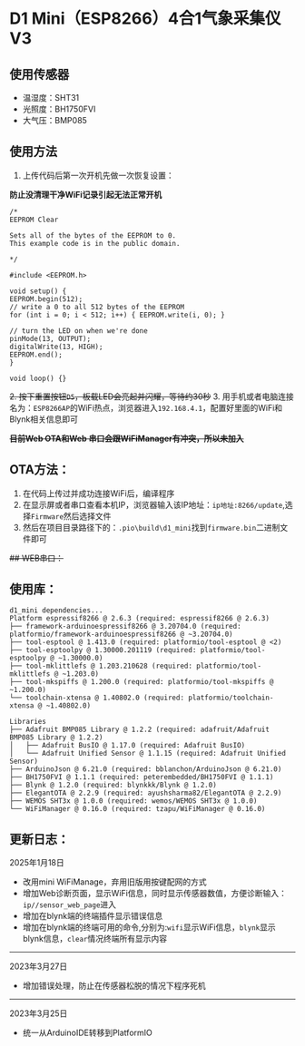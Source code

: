 # D1 Mini（ESP8266）4合1气象采集仪 V3

## 使用传感器
- 温湿度：SHT31
- 光照度：BH1750FVI
- 大气压：BMP085

## 使用方法
1. 上传代码后第一次开机先做一次恢复设置：

**防止没清理干净WiFi记录引起无法正常开机**

```
/*
EEPROM Clear

Sets all of the bytes of the EEPROM to 0.
This example code is in the public domain.

*/

#include <EEPROM.h>

void setup() {
EEPROM.begin(512);
// write a 0 to all 512 bytes of the EEPROM
for (int i = 0; i < 512; i++) { EEPROM.write(i, 0); }

// turn the LED on when we're done
pinMode(13, OUTPUT);
digitalWrite(13, HIGH);
EEPROM.end();
}

void loop() {}
```

~~2. 按下重置按钮`D5`，板载LED会亮起并闪耀，等待约30秒~~
3. 用手机或者电脑连接名为：`ESP8266AP`的WiFi热点，浏览器进入`192.168.4.1`，配置好里面的WiFi和Blynk相关信息即可

~~**目前Web OTA和Web 串口会跟WiFiManager有冲突，所以未加入**~~
## OTA方法：
1. 在代码上传过并成功连接WiFi后，编译程序
2. 在显示屏或者串口查看本机IP，浏览器输入该IP地址：`ip地址:8266/update`,选择`Firmware`然后选择文件
3. 然后在项目目录路径下的：`.pio\build\d1_mini`找到`firmware.bin`二进制文件即可

~~## WEB串口：~~


## 使用库：
```
d1_mini dependencies...
Platform espressif8266 @ 2.6.3 (required: espressif8266 @ 2.6.3)
├── framework-arduinoespressif8266 @ 3.20704.0 (required: platformio/framework-arduinoespressif8266 @ ~3.20704.0)
├── tool-esptool @ 1.413.0 (required: platformio/tool-esptool @ <2)
├── tool-esptoolpy @ 1.30000.201119 (required: platformio/tool-esptoolpy @ ~1.30000.0)
├── tool-mklittlefs @ 1.203.210628 (required: platformio/tool-mklittlefs @ ~1.203.0)
├── tool-mkspiffs @ 1.200.0 (required: platformio/tool-mkspiffs @ ~1.200.0)
└── toolchain-xtensa @ 1.40802.0 (required: platformio/toolchain-xtensa @ ~1.40802.0)

Libraries
├── Adafruit BMP085 Library @ 1.2.2 (required: adafruit/Adafruit BMP085 Library @ 1.2.2)
│   ├── Adafruit BusIO @ 1.17.0 (required: Adafruit BusIO)
│   └── Adafruit Unified Sensor @ 1.1.15 (required: Adafruit Unified Sensor)
├── ArduinoJson @ 6.21.0 (required: bblanchon/ArduinoJson @ 6.21.0)
├── BH1750FVI @ 1.1.1 (required: peterembedded/BH1750FVI @ 1.1.1)
├── Blynk @ 1.2.0 (required: blynkkk/Blynk @ 1.2.0)
├── ElegantOTA @ 2.2.9 (required: ayushsharma82/ElegantOTA @ 2.2.9)
├── WEMOS SHT3x @ 1.0.0 (required: wemos/WEMOS SHT3x @ 1.0.0)
└── WiFiManager @ 0.16.0 (required: tzapu/WiFiManager @ 0.16.0)
```
## 更新日志：
2025年1月18日
- 改用mini WiFiManage，弃用旧版用按键配网的方式
- 增加Web诊断页面，显示WiFi信息，同时显示传感器数值，方便诊断输入：`ip//sensor_web_page`进入
- 增加在blynk端的终端插件显示错误信息
- 增加在blynk端的终端可用的命令,分别为:`wifi`显示WiFi信息，`blynk`显示blynk信息，`clear`情况终端所有显示内容
---
2023年3月27日
- 增加错误处理，防止在传感器松脱的情况下程序死机
---
2023年3月25日
- 统一从ArduinoIDE转移到PlatformIO


